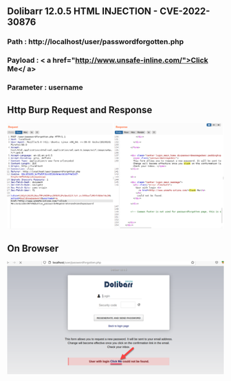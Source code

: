 ## Dolibarr 12.0.5 HTML INJECTION - CVE-2022-30876
### Path : http://localhost/user/passwordforgotten.php
### Payload : < a href="http://www.unsafe-inline.com/">Click Me</ a>
### Parameter : username


## Http Burp Request and Response

![](https://github.com/mustgundogdu/Research/blob/main/Dolibarr_12.0.5-HtmlInjection/dolibarrhtmlInj1.PNG)


## On Browser

![](https://github.com/mustgundogdu/Research/blob/main/Dolibarr_12.0.5-HtmlInjection/dolibarhtmlInj2.PNG)
